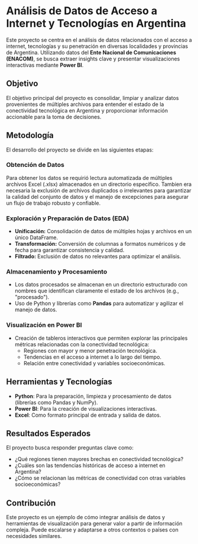 ﻿# Análisis de Datos de Acceso a Internet y Tecnologías en Argentina

Este proyecto se centra en el análisis de datos relacionados con el acceso a internet, tecnologías y su penetración en diversas localidades y provincias de Argentina. Utilizando datos del **Ente Nacional de Comunicaciones (ENACOM)**, se busca extraer insights clave y presentar visualizaciones interactivas mediante **Power BI**.

## Objetivo
El objetivo principal del proyecto es consolidar, limpiar y analizar datos provenientes de múltiples archivos para entender el estado de la conectividad tecnológica en Argentina y proporcionar información accionable para la toma de decisiones.

## Metodología
El desarrollo del proyecto se divide en las siguientes etapas:

### Obtención de Datos
Para obtener los datos se requirió lectura automatizada de múltiples archivos Excel (.xlsx) almacenados en un directorio específico. Tambien era necesaria la exclusión de archivos duplicados o irrelevantes para garantizar la calidad del conjunto de datos y el manejo de excepciones para asegurar un flujo de trabajo robusto y confiable.

### Exploración y Preparación de Datos (EDA)
- **Unificación:** Consolidación de datos de múltiples hojas y archivos en un único DataFrame.
- **Transformación:** Conversión de columnas a formatos numéricos y de fecha para garantizar consistencia y calidad.
- **Filtrado:** Exclusión de datos no relevantes para optimizar el análisis.

### Almacenamiento y Procesamiento
- Los datos procesados se almacenan en un directorio estructurado con nombres que identifican claramente el estado de los archivos (e.g., "procesado").
- Uso de Python y librerías como **Pandas** para automatizar y agilizar el manejo de datos.

### Visualización en Power BI
- Creación de tableros interactivos que permiten explorar las principales métricas relacionadas con la conectividad tecnológica:
  - Regiones con mayor y menor penetración tecnológica.
  - Tendencias en el acceso a internet a lo largo del tiempo.
  - Relación entre conectividad y variables socioeconómicas.

## Herramientas y Tecnologías
- **Python**: Para la preparación, limpieza y procesamiento de datos (librerías como Pandas y NumPy).
- **Power BI**: Para la creación de visualizaciones interactivas.
- **Excel**: Como formato principal de entrada y salida de datos.

## Resultados Esperados
El proyecto busca responder preguntas clave como:
- ¿Qué regiones tienen mayores brechas en conectividad tecnológica?
- ¿Cuáles son las tendencias históricas de acceso a internet en Argentina?
- ¿Cómo se relacionan las métricas de conectividad con otras variables socioeconómicas?

## Contribución
Este proyecto es un ejemplo de cómo integrar análisis de datos y herramientas de visualización para generar valor a partir de información compleja. Puede escalarse y adaptarse a otros contextos o países con necesidades similares.





